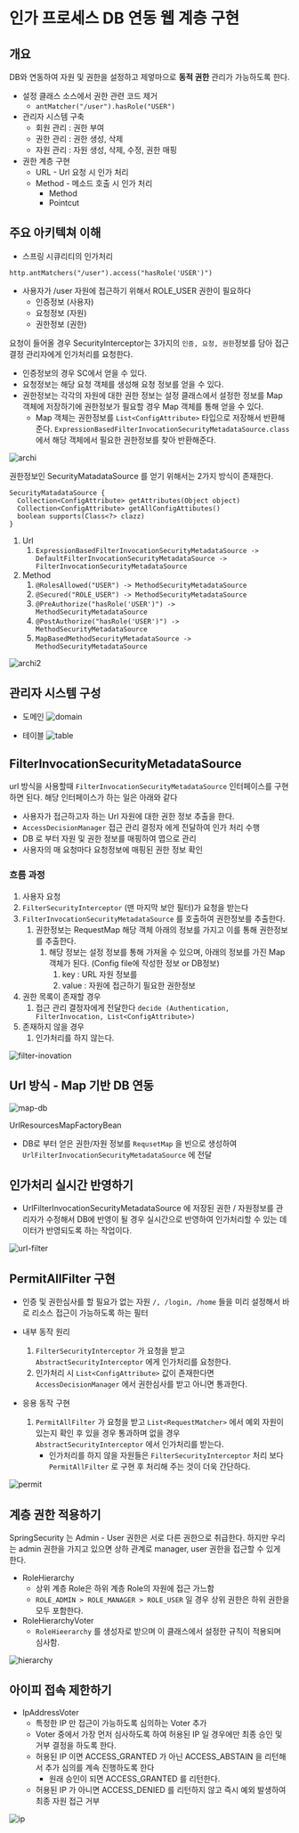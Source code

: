 # 인가 프로세스 DB 연동 웹 계층 구현

## 개요
DB와 연동하여 자원 및 권한을 설정하고 제엏마으로 **동적 권한** 관리가 가능하도록 한다.

- 설정 클래스 소스에서 권한 관련 코드 제거
    - ```antMatcher("/user").hasRole("USER")```
- 관리자 시스템 구축
    - 회원 관리 : 권한 부여
    - 권한 관리 : 권한 생성, 삭제
    - 자원 관리 : 자원 생성, 삭제, 수정, 권한 매핑
- 권한 계층 구현
    - URL - Url 요청 시 인가 처리
    - Method - 메소드 호출 시 인가 처리
        - Method
        - Pointcut

## 주요 아키텍쳐 이해

- 스프링 시큐리티의 인가처리
```
http.antMatchers("/user").access("hasRole('USER')")
```
- 사용자가 /user 자원에 접근하기 위해서 ROLE_USER 권한이 필요하다
    - 인증정보 (사용자)
    - 요청정보 (자원)
    - 권한정보 (권한)

요청이 들어올 경우 SecurityInterceptor는 3가지의 ```인증, 요청, 권한```정보를 담아 접근 결정 관리자에게 인가처리를 요청한다.

- 인증정보의 경우 SC에서 얻을 수 있다.
- 요청정보는 해당 요청 객체를 생성해 요청 정보를 얻을 수 있다.
- 권한정보는 각각의 자원에 대한 권한 정보는 설정 클래스에서 설정한 정보를 Map 객체에 저장하기에 권한정보가 필요할 경우 Map 객체를 통해 얻을 수 있다.
    - Map 객체는 권한정보를 ```List<ConfigAttribute>``` 타입으로 저장해서 반환해준다.
      ```ExpressionBasedFilterInvocationSecurityMetadataSource.class``` 에서 해당 객체에서 필요한 권한정보를 찾아 반환해준다.

![archi](../md-imgs/ch5-archi.png)

권한정보인 SecurityMatadataSource 를 얻기 위해서는 2가지 방식이 존재한다.
```
SecurityMatadataSource {
  Collection<ConfigAttribute> getAttributes(Object object)
  Collection<ConfigAttribute> getAllConfigAttibutes()
  boolean supports(Class<?> clazz)
}
```

1. Url
    1. ```ExpressionBasedFilterInvocationSecurityMetadataSource -> DefaultFilterInvocationSecurityMetadataSource -> FilterInvocationSecurityMetadataSource```
2. Method
    1. ```@RolesAllowed("USER") -> MethodSecurityMetadataSource```
    2. ```@Secured("ROLE_USER") -> MethodSecurityMetadataSource```
    3. ```@PreAuthorize("hasRole('USER')") -> MethodSecurityMetadataSource```
    4. ```@PostAuthorize("hasRole('USER')") -> MethodSecurityMetadataSource```
    5. ```MapBasedMethodSecurityMetadataSource -> MethodSecurityMetadataSource```

![archi2](../md-imgs/ch5-archi2.png)

## 관리자 시스템 구성

- 도메인
![domain](../md-imgs/ch5-domain.png)

- 테이블
![table](../md-imgs/ch5-table.png)

## FilterInvocationSecurityMetadataSource
url 방식을 사용할때 ```FilterInvocationSecurityMetadataSource``` 인터페이스를 구현하면 된다. 해당 인터페이스가 하는 일은 아래와 같다
- 사용자가 접근하고자 하는 Url 자원에 대한 권한 정보 추출을 한다.
- ```AccessDecisionManager``` 접근 관리 결정자 에게 전달하여 인가 처리 수행
- DB 로 부터 자원 및 권한 정보를 매핑하여 맵으로 관리
- 사용자의 매 요청마다 요청정보에 매핑된 권한 정보 확인

### 흐름 과정

1. 사용자 요청
2. ```FilterSecurityInterceptor``` (맨 마지막 보안 필터)가 요청을 받는다
3. ```FilterInvocationSecurityMetadataSource``` 를 호출하여 권한정보를 추출한다.
    1. 권한정보는 RequestMap 해당 객체 아래의 정보를 가지고 이를 통해 권한정보를 추출한다.
        1. 해당 정보는 설정 정보를 통해 가져올 수 있으며, 아래의 정보를 가진 Map객체가 된다. (Config file에 작성한 정보 or DB정보)
            1. key : URL 자원 정보를
            2. value : 자원에 접근하기 필요한 권한정보
4. 권한 목록이 존재할 경우
    1. 접근 관리 결정자에게 전달한다 ```decide (Authentication, FilterInvocation, List<ConfigAttribute>)```
5. 존재하지 않을 경우
    1. 인가처리를 하지 않는다.

![filter-inovation](../md-imgs/ch5-filter-invocation.png)

## Url 방식 - Map 기반 DB 연동

![map-db](../md-imgs/ch5-map-db.png)

UrlResourcesMapFactoryBean
- DB로 부터 얻은 권한/자원 정보를 ```RequsetMap``` 을 빈으로 생성하여 ```UrlFilterInvocationSecurityMetadataSource``` 에 전달

## 인가처리 실시간 반영하기

- UrlFilterInvocationSecurityMetadataSource 에 저장된 권한 / 자원정보를 관리자가 수정해서 DB에 반영이 될 경우 실시간으로 반영하여 인가처리할 수 있는 데이터가 반영되도록 하는 작업이다.

![url-filter](../md-imgs/ch5-url-filter.png)

## PermitAllFilter 구현

- 인증 및 권한심사를 할 필요가 없는 자원 ```/, /login, /home``` 들을 미리 설정해서 바로 리소스 접근이 가능하도록 하는 필터

- 내부 동작 원리
    1. ```FilterSecurityInterceptor``` 가 요청을 받고 ```AbstractSecurityInterceptor``` 에게 인가처리를 요청한다.
    2. 인가처리 시 ```List<ConfigAttribute>``` 값이 존재한다면 ```AccessDecisionManager``` 에서 권한심사를 받고 아니면 통과한다.
- 응용 동작 구현
    1. ```PermitAllFilter``` 가 요청을 받고 ```List<RequestMatcher>``` 에서 예외 자원이 있는지 확인 후 있을 경우 통과하며 없을 경우 ```AbstractSecurityInterceptor``` 에서 인가처리를 받는다.
        - 인가처리를 하지 않을 자원들은 ```FilterSecurityInterceptor``` 처리 보다 ```PermitAllFilter``` 로 구현 후 처리해 주는 것이 더욱 간단하다.

![permit](../md-imgs/ch5-permit.png)

## 계층 권한 적용하기

SpringSecurity 는 Admin - User 권한은 서로 다른 권한으로 취급한다.
하지만 우리는 admin 권한을 가지고 있으면 상하 관계로 manager, user 권한을 접근할 수 있게 한다.

- RoleHierarchy
    - 상위 계층 Role은 하위 계층 Role의 자원에 접근 가느함
    - ```ROLE_ADMIN > ROLE_MANAGER > ROLE_USER``` 일 경우 상위 권한은 하위 권한을 모두 포함한다.
- RoleHierarchyVoter
    - ```RoleHieerarchy``` 를 생성자로 받으며 이 클래스에서 설정한 규칙이 적용되며 심사함.

![hierarchy](../md-imgs/ch5-hierarchy.png)

## 아이피 접속 제한하기

- IpAddressVoter
  - 특정한 IP 만 접근이 가능하도록 심의하는 Voter 추가
  - Voter 중에서 가장 먼저 심사하도록 하여 허용된 IP 일 경우에만 최종 승인 및 거부 결정을 하도록 한다.
  - 허용된 IP 이면 ACCESS_GRANTED 가 아닌 ACCESS_ABSTAIN 을 리턴해서 추가 심의를 계속 진행하도록 한다
    - 원래 승인이 되면 ACCESS_GRANTED 를 리턴한다. 
  - 허용된 IP 가 아니면 ACCESS_DENIED 를 리턴하지 않고 즉시 예외 발생하여 최종 자원 접근 거부

![ip](../md-imgs/ch5-ip.png)
